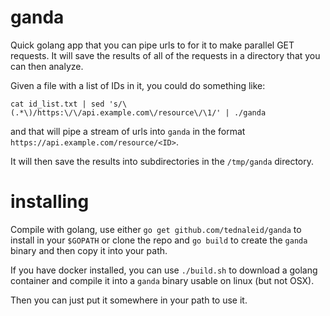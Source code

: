 # ganda

Quick golang app that you can pipe urls to for it to make parallel GET requests.  It will save the results of all of the requests in a directory that you can then analyze.

Given a file with a list of IDs in it, you could do something like:

    cat id_list.txt | sed 's/\(.*\)/https:\/\/api.example.com\/resource\/\1/' | ./ganda
    
and that will pipe a stream of urls into `ganda` in the format `https://api.example.com/resource/<ID>`.

It will then save the results into subdirectories in the `/tmp/ganda` directory.

# installing

Compile with golang, use either `go get github.com/tednaleid/ganda` to install in your `$GOPATH` or clone the repo and `go build` to create the `ganda` binary and then copy it into your path.

If you have docker installed, you can use `./build.sh` to download a golang container and compile it into a `ganda` binary usable on linux (but not OSX).

Then you can just put it somewhere in your path to use it.


